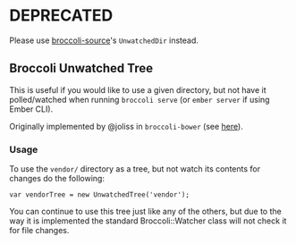 # DEPRECATED

Please use [broccoli-source](https://github.com/broccolijs/broccoli-source)'s `UnwatchedDir` instead.

## Broccoli Unwatched Tree

This is useful if you would like to use a given directory, but not have it polled/watched when running
`broccoli serve` (or `ember server` if using Ember CLI).

Originally implemented by @joliss in `broccoli-bower` (see [here](https://github.com/joliss/broccoli-bower/blob/ea0eec5c5fa736dc3744f3a7bb0b304b7ac9976e/index.js#L10-L12)).

### Usage

To use the `vendor/` directory as a tree, but not watch its contents for changes do the following:

```
var vendorTree = new UnwatchedTree('vendor');
```

You can continue to use this tree just like any of the others, but due to the way it is implemented
the standard Broccoli::Watcher class will not check it for file changes.
